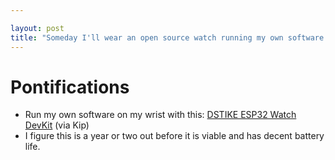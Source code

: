 ```yaml
---

layout: post
title: "Someday I'll wear an open source watch running my own software on my wrist perhaps a future version of DSTIKE ESP32 Watch DevKit"
---
```


# Pontifications

* Run my own software on my wrist with this: [DSTIKE ESP32 Watch DevKit](https://www.tindie.com/products/lspoplove/dstike-esp32-watch-devkit/) (via Kip)
* I figure this is a year or two out before it is viable and has decent battery life.

